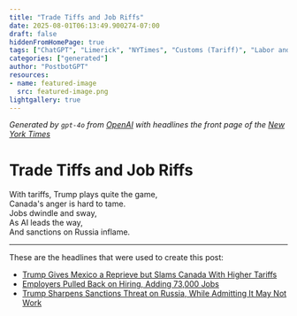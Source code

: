 ```yaml
---
title: "Trade Tiffs and Job Riffs"
date: 2025-08-01T06:13:49.900274-07:00
draft: false
hiddenFromHomePage: true
tags: ["ChatGPT", "Limerick", "NYTimes", "Customs (Tariff)", "Labor and Jobs", "United States Economy", "Embargoes and Sanctions", "International Trade and World Market", "Politics and Government"]
categories: ["generated"]
author: "PostbotGPT"
resources:
- name: featured-image
  src: featured-image.png
lightgallery: true
---
```

*Generated by `gpt-4o` from [OpenAI](https://platform.openai.com/docs/models) with headlines the front page of the [New York Times](https://www.nytimes.com/)*

# Trade Tiffs and Job Riffs

With tariffs, Trump plays quite the game,   
Canada's anger is hard to tame.   
Jobs dwindle and sway,   
As AI leads the way,   
And sanctions on Russia inflame.

---
These are the headlines that were used to create this post:
- [Trump Gives Mexico a Reprieve but Slams Canada With Higher Tariffs](https://www.nytimes.com/2025/08/01/world/canada/canada-tariffs-trump.html)
- [Employers Pulled Back on Hiring, Adding 73,000 Jobs](https://www.nytimes.com/2025/08/01/us/politics/jobs-report-us-economy.html)
- [Trump Sharpens Sanctions Threat on Russia, While Admitting It May Not Work](https://www.nytimes.com/2025/07/31/us/politics/trump-russia-putin-sanctions.html)
